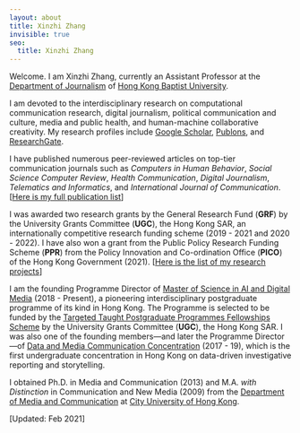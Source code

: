 ```yaml
---
layout: about
title: Xinzhi Zhang
invisible: true
seo:
  title: Xinzhi Zhang
---
```



Welcome. I am Xinzhi Zhang, currently an Assistant Professor at the [Department of Journalism](http://www.jour.hkbu.edu.hk/faculty-member/dr-xinzhi-zhang/) of [Hong Kong Baptist University](http://www.hkbu.edu.hk).  

I am devoted to the interdisciplinary research on computational communication research, digital journalism, political communication and culture, media and public health, and human-machine collaborative creativity. My research profiles include [Google Scholar](https://scholar.google.com.hk/citations?user=iOFeIDIAAAAJ&hl=en), [Publons](https://publons.com/researcher/1613458/xinzhi-zhang), and [ResearchGate](https://www.researchgate.net/profile/Xinzhi_Zhang3).

I have published numerous peer-reviewed articles on top-tier communication journals such as *Computers in Human Behavior*, *Social Science Computer Review*, *Health Communication*, *Digital Journalism*, *Telematics and Informatics*, and *International Journal of Communication*. [[Here is my full publication list](http://drxinzhizhang.com/pages/pubs.html)]

I was awarded two research grants by the General Research Fund (**GRF**) by the University Grants Committee (**UGC**), the Hong Kong SAR, an internationally competitive research funding scheme (2019 - 2021 and 2020 - 2022). I have also won a grant from the Public Policy Research Funding Scheme (**PPR**) from the Policy Innovation and Co-ordination Office (**PICO**) of the Hong Kong Government (2021). [[Here is the list of my research projects](http://drxinzhizhang.com/pages/projects.html)] 

I am the founding Programme Director of [Master of Science in AI and Digital Media](http://comd.hkbu.edu.hk/masters/en/aidm) (2018 - Present), a pioneering interdisciplinary postgraduate programme of its kind in Hong Kong. The Programme is selected to be funded by the [Targeted Taught Postgraduate Programmes Fellowships Scheme](https://www.ugc.edu.hk/eng/ugc/activity/targeted_postgraduate_scheme.html) by the University Grants Committee (**UGC**), the Hong Kong SAR. I was also one of the founding members—and later the Programme Director—of [Data and Media Communication Concentration](http://bu-dmc.hkbu.edu.hk) (2017 - 19), which is the first undergraduate concentration in Hong Kong on data-driven investigative reporting and storytelling. 

I obtained Ph.D. in Media and Communication (2013) and M.A. *with Distinction* in Communication and New Media (2009) from the [Department of Media and Communication](http://www6.cityu.edu.hk/com/) at [City University of Hong Kong](www.cityu.edu.hk). 

[Updated: Feb 2021]

